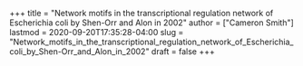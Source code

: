 +++
title = "Network motifs in the transcriptional regulation network of Escherichia coli by Shen-Orr and Alon in 2002"
author = ["Cameron Smith"]
lastmod = 2020-09-20T17:35:28-04:00
slug = "Network_motifs_in_the_transcriptional_regulation_network_of_Escherichia_coli_by_Shen-Orr_and_Alon_in_2002"
draft = false
+++

